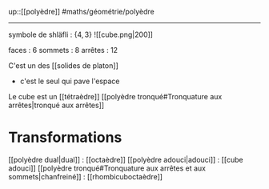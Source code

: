 up::[[polyèdre]]
#maths/géométrie/polyèdre

---
symbole de shläfli : $\{4, 3\}$
![[cube.png|200]]

faces : 6
sommets : 8
arrêtes : 12

C'est un des [[solides de platon]]
 - c'est le seul qui pave l'espace

Le cube est un [[tétraèdre]] [[polyèdre tronqué#Tronquature aux arrêtes|tronqué aux arrêtes]]

# Transformations
[[polyèdre dual|dual]] : [[octaèdre]]
[[polyèdre adouci|adouci]] : [[cube adouci]]
[[polyèdre tronqué#Tronquature aux arrêtes et aux sommets|chanfreiné]] : [[rhombicuboctaèdre]]

